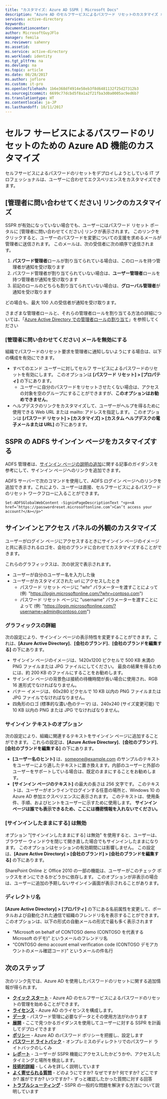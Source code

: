 ```yaml
---
title: "カスタマイズ: Azure AD SSPR | Microsoft Docs"
description: "Azure AD のセルフサービスによるパスワード リセットのカスタマイズ オプション"
services: active-directory
keywords: 
documentationcenter: 
author: MicrosoftGuyJFlo
manager: femila
ms.reviewer: sahenry
ms.assetid: 
ms.service: active-directory
ms.workload: identity
ms.tgt_pltfrm: na
ms.devlang: na
ms.topic: article
ms.date: 08/28/2017
ms.author: joflore
ms.custom: it-pro
ms.openlocfilehash: 1b6e368df4914e58eb3f8d6481132f25d27312b3
ms.sourcegitcommit: 6699c77dcbd5f8a1a2f21fba3d0a0005ac9ed6b7
ms.translationtype: HT
ms.contentlocale: ja-JP
ms.lasthandoff: 10/11/2017
---
```

# <a name="customize-azure-ad-functionality-for-self-service-password-reset"></a>セルフ サービスによるパスワードのリセットのための Azure AD 機能のカスタマイズ

セルフサービスによるパスワードのリセットをデプロイしようとしている IT プロフェッショナルは、ユーザーに合わせてエクスペリエンスをカスタマイズできます。

## <a name="customize-the-contact-your-administrator-link"></a>[管理者に問い合わせてください] リンクのカスタマイズ

SSPR が有効になっていない場合でも、ユーザーにはパスワード リセット ポータルに [管理者に問い合わせてください] リンクが表示されます。  このリンクをクリックすると、ユーザーのパスワードを変更についての支援を求めるメールが管理者に送信されます。 このメールは、次の受信者に次の順序で送信されます。

1. **パスワード管理者**ロールが割り当てられている場合は、このロールを持つ管理者が通知を受け取ります
2. パスワード管理者が割り当てられていない場合は、**ユーザー管理者**ロールを持つ管理者が通知を受け取ります
3. 前記のロールのどちらも割り当てられていない場合は、**グローバル管理者**が通知を受け取ります

どの場合も、最大 100 人の受信者が通知を受け取ります。

さまざまな管理者ロールと、それらの管理者ロールを割り当てる方法の詳細については、「[Azure Active Directory での管理者ロールの割り当て](active-directory-assign-admin-roles.md)」を参照してください

### <a name="disable-contact-your-administrator-emails"></a>[管理者に問い合わせてください] メールを無効にする

組織でパスワードのリセット要求を管理者に通知しないようにする場合は、以下の構成を有効にできます。

* すべてのエンド ユーザーに対してセルフ サービスによるパスワードのリセットを有効にします。 このオプションは **[パスワード リセット] > [プロパティ]** の下にあります。
    * ユーザーに自分のパスワードをリセットさせたくない場合は、アクセスの対象を空のグループにすることができますが、**このオプションはお勧めできません**。
* ヘルプデスクのリンクをカスタマイズして、ユーザーがヘルプを得るために使用できる Web URL または mailto: アドレスを指定します。 このオプションは **[パスワード リセット] > [カスタマイズ] > [カスタム ヘルプデスクの電子メールまたは URL]** の下にあります。

## <a name="customize-adfs-sign-in-page-for-sspr"></a>SSPR の ADFS サインイン ページをカスタマイズする

ADFS 管理者は、[サインイン ページの説明の追加](https://docs.microsoft.com/windows-server/identity/ad-fs/operations/add-sign-in-page-description)に関する記事のガイダンスを参考にして、サインイン ページへのリンクを追加できます。

ADFS サーバーで次のコマンドを使用して、ADFS ログイン ページへのリンクを追加できます。これにより、ユーザーは直接、セルフサービスによるパスワードのリセット ワークフローに入ることができます。

``` Set-ADFSGlobalWebContent -SigninPageDescriptionText "<p><A href=’https://passwordreset.microsoftonline.com’>Can’t access your account?</A></p>" ```

## <a name="customize-the-sign-in-and-access-panel-look-and-feel"></a>サインインとアクセス パネルの外観のカスタマイズ

ユーザーがログイン ページにアクセスするときにサインイン ページのイメージと共に表示されるロゴを、会社のブランドに合わせてカスタマイズすることができます。

これらのグラフィックスは、次の状況で表示されます。

* ユーザーが自分のユーザー名を入力した後
* ユーザーがカスタマイズされた url にアクセスしたとき
    * パスワード リセット ページに "whr" パラメーターを渡すことによって (例: "https://login.microsoftonline.com/?whr=contoso.com")
    * パスワード リセット ページに "username" パラメーターを渡すことによって (例: "https://login.microsoftonline.com/?username=admin@contoso.com")

### <a name="graphics-details"></a>グラフィックスの詳細

次の設定により、サインイン ページの表示特性を変更することができます。これは、**[Azure Active Directory]**、**[会社のブランド]**、**[会社のブランドを編集する]** の下にあります。

* サインイン ページのイメージは、1420x1200 ピクセルで 500 KB 未満の PNG ファイルまたは JPG ファイルにしてください。 最良の結果を得るためには、約 200 KB のファイルにすることをお勧めします。
* サインイン ページの背景色は接続の待機時間が長い場合に使用され、RGB 16 進形式でなければなりません。
* バナー イメージは、60x280 ピクセルで 10 KB 以内の PNG ファイルまたは JPG ファイルでなければなりません。
* 四角形のロゴ (標準的な濃い色のテーマ) は、240x240 (サイズ変更可能) で 10 KB 以内の PNG または JPG でなければなりません。

### <a name="sign-in-text-options"></a>サインイン テキストのオプション

次の設定により、組織に関連するテキストをサインイン ページに追加することができます。 これらの設定は、**[Azure Active Directory]**、**[会社のブランド]**、**[会社のブランドを編集する]** の下にあります。

* **[ユーザー名のヒント]** は、someone@example.com のサンプルのテキストをユーザーにより適したテキストに置き換えます。内部のユーザーと外部のユーザーをサポートしている場合は、既定のままにすることをお勧めします。
* **[サインイン ページのテキスト]** の最大の長さは 256 文字です。 このテキストは、ユーザーがオンラインでログインする任意の場所と、Windows 10 の Azure AD 参加エクスペリエンスに表示されます。 このテキストは、使用条件、手順、およびヒントをユーザーに示すために使用します。 **サインイン ページは誰でも表示できるため、ここには機密情報を入れないでください。**

### <a name="keep-me-signed-in-disabled"></a>[サインインしたままにする] は無効

オプション "[サインインしたままにする] は無効" を使用すると、ユーザーは、ブラウザー ウィンドウを閉じて開き直した場合でもサインインしたままになります。 このオプションはセッションの有効期間には影響しません。 この設定は、**[Azure Active Directory] > [会社のブランド] > [会社のブランドを編集する]** の下にあります。

SharePoint Online と Office 2010 の一部の機能は、ユーザーがこのチェック ボックスをオンにできるかどうかに依存します。 このオプションが非表示の場合は、ユーザーに追加の予期しないサインイン画面が表示されることがあります。

### <a name="directory-name"></a>ディレクトリ名

**[Azure Active Directory] > [プロパティ]** の下にある名前属性を変更して、ポータルおよび自動化された通信で組織のフレンドリ名を表示することができます。 このオプションは、以下の形式の自動メールの形式で最も多く表示されます

* “Microsoft on behalf of CONTOSO demo (CONTOSO を代表する Microsoft のデモ)” というメールのフレンドリ名
* “CONTOSO demo account email verification code (CONTOSO デモアカウントのメール確認コード)” というメールの件名行

## <a name="next-steps"></a>次のステップ

次のリンク先では、Azure AD を使用したパスワードのリセットに関する追加情報が得られます。

* [**クイック スタート**](active-directory-passwords-getting-started.md) - Azure AD のセルフサービスによるパスワードのリセットの管理を始めることができます。 
* [**ライセンス**](active-directory-passwords-licensing.md) - Azure AD のライセンスを構成します。
* [**データ**](active-directory-passwords-data.md) - パスワード管理に必要なデータとその使用方法がわかります
* [**展開**](active-directory-passwords-best-practices.md) - ここで見つかるガイダンスを使用してユーザーに対する SSPR を計画してデプロイできます
* [**ポリシー**](active-directory-passwords-policy.md) - Azure AD のパスワード ポリシーを把握し、設定します
* [**パスワード ライトバック**](active-directory-passwords-writeback.md) - オンプレミスのディレクトリでのパスワード ライトバックのしくみ
* [**レポート**](active-directory-passwords-reporting.md) - ユーザーが SSPR 機能にアクセスしたかどうかや、アクセスしたタイミングと場所を検出します。
* [**技術的詳細**](active-directory-passwords-how-it-works.md) - しくみを詳しく説明しています
* [**よく寄せられる質問**](active-directory-passwords-faq.md) - どのようにですか? なぜですか? 何ですか? どこですか? 誰がですか? いつですか? - ずっと確認したかった質問に対する回答
* [**トラブルシューティング**](active-directory-passwords-troubleshoot.md) - SSPR の一般的な問題を解決する方法について説明しています

